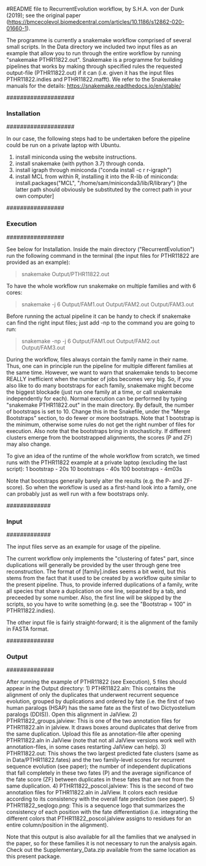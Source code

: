 #README file to RecurrentEvolution workflow, by S.H.A. von der Dunk (2019); see the original paper (https://bmcecolevol.biomedcentral.com/articles/10.1186/s12862-020-01660-1).

The programme is currently a snakemake workflow comprised of several small scripts.
In the Data directory we included two input files as an example that allow you to run through the entire workflow by running "snakemake PTHR11822.out". Snakemake is a programme for building pipelines that works by making through specified rules the requested output-file (PTHR11822.out) if it can (i.e. given it has the input files PTHR11822.indies and PTHR11822.mafft). We refer to the Snakemake manuals for the details: https://snakemake.readthedocs.io/en/stable/



####################
### Installation ###
####################

In our case, the following steps had to be undertaken before the pipeline could be run on a private laptop with Ubuntu.
1) install miniconda using the website instructions.
2) install snakemake (with python 3.7) through conda.
3) install igraph through miniconda ("conda install -c r r-igraph")
4) install MCL from within R, installing it into the R-lib of miniconda: install.packages("MCL", "/home/sam/miniconda3/lib/R/library") [the latter path should obviously be substituted by the correct path in your own computer]



#################
### Execution ###
#################

See below for Installation.
Inside the main directory ("RecurrentEvolution") run the following command in the terminal (the input files for PTHR11822 are provided as an example):
> snakemake Output/PTHR11822.out

To have the whole workflow run snakemake on multiple families and with 6 cores:
> snakemake -j 6 Output/FAM1.out Output/FAM2.out Output/FAM3.out

Before running the actual pipeline it can be handy to check if snakemake can find the right input files; just add -np to the command you are going to run:
> snakemake -np -j 6 Output/FAM1.out Output/FAM2.out Output/FAM3.out

During the workflow, files always contain the family name in their name. Thus, one can in principle run the pipeline for multiple different families at the same time. However, we want to warn that snakemake tends to become REALLY inefficient when the number of jobs becomes very big. So, if you also like to do many bootstraps for each family, snakemake might become the biggest blockade (just run one family at a time, or call snakemake independently for each).
Normal execution can be performed by typing "snakemake PTHR11822.out" in the main directory.
By default, the number of bootstraps is set to 10. Change this in the Snakefile, under the "Merge Bootstraps" section, to do fewer or more bootstraps. Note that 1 bootstrap is the minimum, otherwise some rules do not get the right number of files for execution. Also note that the bootstraps bring in stochasticity. If different clusters emerge from the bootstrapped alignments, the scores (P and ZF) may also change.

To give an idea of the runtime of the whole workflow from scratch, we timed runs with the PTHR11822 example at a private laptop (excluding the last script):
1 bootstrap - 20s
10 bootstraps - 40s
100 bootstraps - 4m03s

Note that bootstraps generally barely alter the results (e.g. the P- and ZF-score). So when the workflow is used as a first-hand look into a family, one can probably just as well run with a few bootstraps only.



#############
### Input ###
#############

The input files serve as an example for usage of the pipeline.

The current workflow only implements the "clustering of fates" part, since duplications will generally be provided by the user through gene tree reconstruction.
The format of [family].indies seems a bit weird, but this stems from the fact that it used to be created by a workflow quite similar to the present pipeline.
Thus, to provide inferred duplications of a family, write all species that share a duplication on one line, separated by a tab, and preceeded by some number.
Also, the first line will be skipped by the scripts, so you have to write something (e.g. see the "Bootstrap = 100" in PTHR11822.indies).

The other input file is fairly straight-forward; it is the alignment of the family in FASTA format.



##############
### Output ###
##############

After running the example of PTHR11822 (see Execution), 5 files should appear in the Output directory:
	1) PTHR11822.aln: This contains the alignment of only the duplicates that underwent recurrent sequence evolution, grouped by duplications and ordered by fate (i.e. the first of two human paralogs (HSAP) has the same fate as the first of two Dictyostelium paralogs (DDIS)). Open this alignment in JalView.
	2) PTHR11822_groups.jalview:	This is one of the two annotation files for PTHR11822.aln in jalview. It draws boxes around duplicates that derive from the same duplication. Upload this file as annotation-file after opening PTHR11822.aln in JalView (note that not all JalView versions work well with annotation-files, in some cases restarting JalView can help).
	3) PTHR11822.out:	This shows the two largest predicted fate clusters (same as in Data/PTHR11822.fates) and the two family-level scores for recurrent sequence evolution (see paper); the number of independent duplications that fall completely in these two fates (P) and the average significance of the fate score (ZF) between duplicates in these fates that are not from the same duplication.
	4) PTHR11822_poscol.jalview:	This is the second of two annotation files for PTHR11822.aln in JalView. It colors each residue according to its consistency with the overall fate prediction (see paper).
	5) PTHR11822_seqlogo.png:	This is a sequence logo that summarizes the consistency of each position with the fate differentiation (i.e. integrating the different colors that PTHR11822_poscol.jalview assigns to residues for an entire column/position in the alignment).

Note that this output is also available for all the families that we analysed in the paper, so for these families it is not necessary to run the analysis again. Check out the Supplementary_Data.zip available from the same location as this present package.

